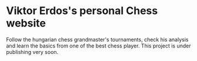 # Viktor Erdos's personal Chess website
Follow the hungarian chess grandmaster's tournaments, check his analysis and learn the basics from one of the best chess player. This project is under publishing very soon.
